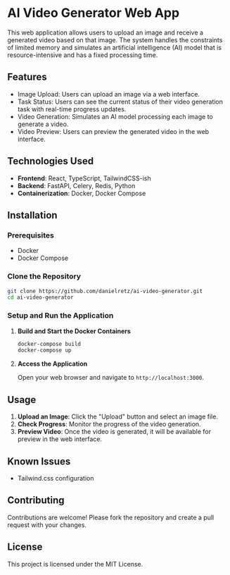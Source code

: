 # AI Video Generator Web App

This web application allows users to upload an image and receive a generated video based on that image. The system handles the constraints of limited memory and simulates an artificial intelligence (AI) model that is resource-intensive and has a fixed processing time.

## Features

- Image Upload: Users can upload an image via a web interface.
- Task Status: Users can see the current status of their video generation task with real-time progress updates.
- Video Generation: Simulates an AI model processing each image to generate a video.
- Video Preview: Users can preview the generated video in the web interface.

## Technologies Used

- **Frontend**: React, TypeScript, TailwindCSS-ish
- **Backend**: FastAPI, Celery, Redis, Python
- **Containerization**: Docker, Docker Compose

## Installation

### Prerequisites

- Docker
- Docker Compose

### Clone the Repository

```sh
git clone https://github.com/danielretz/ai-video-generator.git
cd ai-video-generator
```

### Setup and Run the Application

1. **Build and Start the Docker Containers**

   ```sh
   docker-compose build
   docker-compose up
   ```

2. **Access the Application**

   Open your web browser and navigate to `http://localhost:3000`.

## Usage

1. **Upload an Image**: Click the "Upload" button and select an image file.
2. **Check Progress**: Monitor the progress of the video generation.
3. **Preview Video**: Once the video is generated, it will be available for preview in the web interface.

## Known Issues

- Tailwind.css configuration

## Contributing

Contributions are welcome! Please fork the repository and create a pull request with your changes.

## License

This project is licensed under the MIT License.
